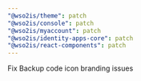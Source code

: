 ```yaml
---
"@wso2is/theme": patch
"@wso2is/console": patch
"@wso2is/myaccount": patch
"@wso2is/identity-apps-core": patch
"@wso2is/react-components": patch
---
```


Fix Backup code icon branding issues
